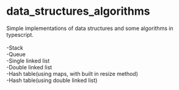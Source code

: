 # data_structures_algorithms
Simple implementations of data structures and some algorithms in typescript.\
\
    -Stack\
    -Queue\
    -Single linked list\
    -Double linked list\
    -Hash table(using maps, with built in resize method)\
    -Hash table(using double linked list)
